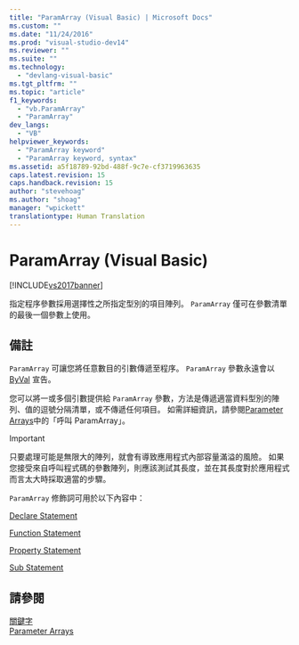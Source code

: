 ```yaml
---
title: "ParamArray (Visual Basic) | Microsoft Docs"
ms.custom: ""
ms.date: "11/24/2016"
ms.prod: "visual-studio-dev14"
ms.reviewer: ""
ms.suite: ""
ms.technology: 
  - "devlang-visual-basic"
ms.tgt_pltfrm: ""
ms.topic: "article"
f1_keywords: 
  - "vb.ParamArray"
  - "ParamArray"
dev_langs: 
  - "VB"
helpviewer_keywords: 
  - "ParamArray keyword"
  - "ParamArray keyword, syntax"
ms.assetid: a5f18789-92bd-488f-9c7e-cf3719963635
caps.latest.revision: 15
caps.handback.revision: 15
author: "stevehoag"
ms.author: "shoag"
manager: "wpickett"
translationtype: Human Translation
---
```

# ParamArray (Visual Basic)
[!INCLUDE[vs2017banner](../../../csharp/includes/vs2017banner.md)]

指定程序參數採用選擇性之所指定型別的項目陣列。  `ParamArray` 僅可在參數清單的最後一個參數上使用。  
  
## 備註  
 `ParamArray` 可讓您將任意數目的引數傳遞至程序。  `ParamArray` 參數永遠會以 [ByVal](../../../visual-basic/language-reference/modifiers/byval.md) 宣告。  
  
 您可以將一或多個引數提供給 `ParamArray` 參數，方法是傳遞適當資料型別的陣列、值的逗號分隔清單，或不傳遞任何項目。  如需詳細資訊，請參閱[Parameter Arrays](../../../visual-basic/programming-guide/language-features/procedures/parameter-arrays.md)中的「呼叫 ParamArray」。  
  
> [!IMPORTANT]
>  只要處理可能是無限大的陣列，就會有導致應用程式內部容量滿溢的風險。  如果您接受來自呼叫程式碼的參數陣列，則應該測試其長度，並在其長度對於應用程式而言太大時採取適當的步驟。  
  
 `ParamArray` 修飾詞可用於以下內容中：  
  
 [Declare Statement](../../../visual-basic/language-reference/statements/declare-statement.md)  
  
 [Function Statement](../../../visual-basic/language-reference/statements/function-statement.md)  
  
 [Property Statement](../../../visual-basic/language-reference/statements/property-statement.md)  
  
 [Sub Statement](../../../visual-basic/language-reference/statements/sub-statement.md)  
  
## 請參閱  
 [關鍵字](../../../visual-basic/language-reference/keywords/index.md)   
 [Parameter Arrays](../../../visual-basic/programming-guide/language-features/procedures/parameter-arrays.md)